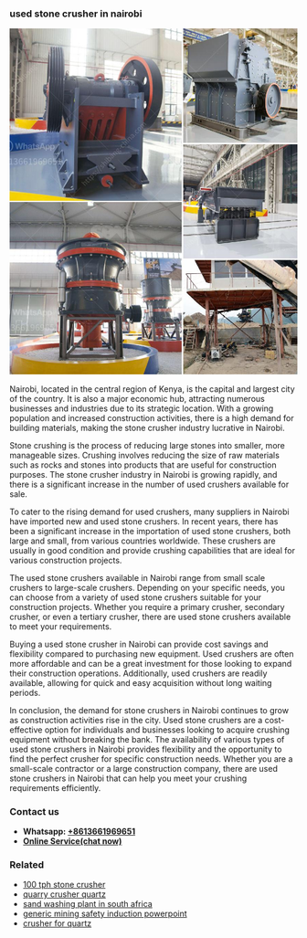 <h3>used stone crusher in nairobi</h3><img src='1708589066.jpg' alt=''><p>Nairobi, located in the central region of Kenya, is the capital and largest city of the country. It is also a major economic hub, attracting numerous businesses and industries due to its strategic location. With a growing population and increased construction activities, there is a high demand for building materials, making the stone crusher industry lucrative in Nairobi.</p><p>Stone crushing is the process of reducing large stones into smaller, more manageable sizes. Crushing involves reducing the size of raw materials such as rocks and stones into products that are useful for construction purposes. The stone crusher industry in Nairobi is growing rapidly, and there is a significant increase in the number of used crushers available for sale.</p><p>To cater to the rising demand for used crushers, many suppliers in Nairobi have imported new and used stone crushers. In recent years, there has been a significant increase in the importation of used stone crushers, both large and small, from various countries worldwide. These crushers are usually in good condition and provide crushing capabilities that are ideal for various construction projects.</p><p>The used stone crushers available in Nairobi range from small scale crushers to large-scale crushers. Depending on your specific needs, you can choose from a variety of used stone crushers suitable for your construction projects. Whether you require a primary crusher, secondary crusher, or even a tertiary crusher, there are used stone crushers available to meet your requirements.</p><p>Buying a used stone crusher in Nairobi can provide cost savings and flexibility compared to purchasing new equipment. Used crushers are often more affordable and can be a great investment for those looking to expand their construction operations. Additionally, used crushers are readily available, allowing for quick and easy acquisition without long waiting periods.</p><p>In conclusion, the demand for stone crushers in Nairobi continues to grow as construction activities rise in the city. Used stone crushers are a cost-effective option for individuals and businesses looking to acquire crushing equipment without breaking the bank. The availability of various types of used stone crushers in Nairobi provides flexibility and the opportunity to find the perfect crusher for specific construction needs. Whether you are a small-scale contractor or a large construction company, there are used stone crushers in Nairobi that can help you meet your crushing requirements efficiently.</p><h3>Contact us</h3><ul><li><strong>Whatsapp:&nbsp;<a href="https://wa.me/8613661969651">+8613661969651</a></strong></li><li><a href="https://swt.shibang-china.com/?git&amp;zhl&amp;used stone crusher in nairobi"><strong>Online Service(chat now)</strong></a></li></ul><h3>Related</h3><ul><li><a href='100 tph stone crusher.md'>100 tph stone crusher</a></li><li><a href='quarry crusher quartz.md'>quarry crusher quartz</a></li><li><a href='sand washing plant in south africa.md'>sand washing plant in south africa</a></li><li><a href='generic mining safety induction powerpoint.md'>generic mining safety induction powerpoint</a></li><li><a href='crusher for quartz.md'>crusher for quartz</a></li></ul>